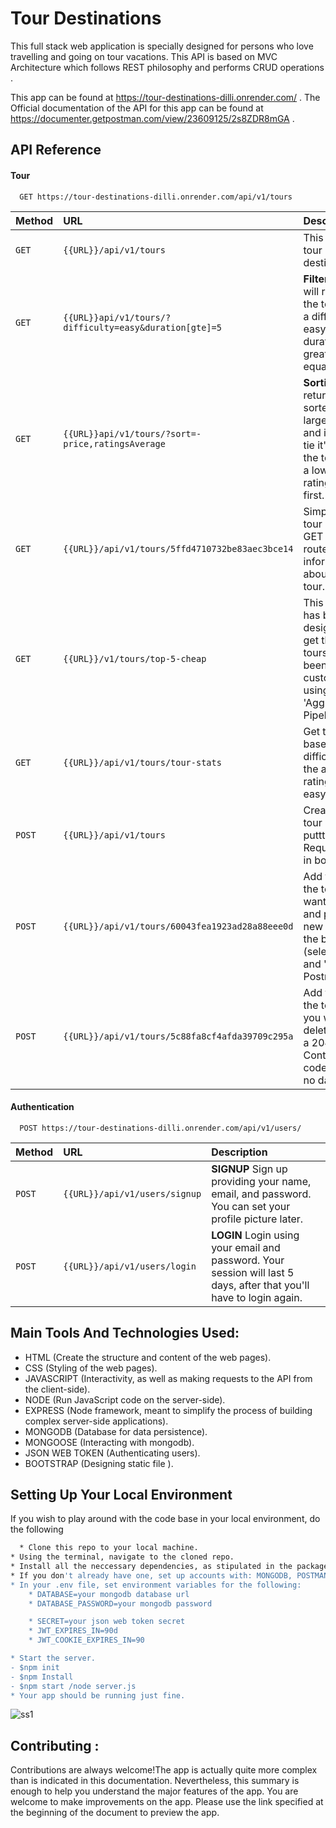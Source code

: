 
# Tour Destinations

This full stack web application is specially designed for persons who love travelling and going on tour vacations. This API is based on MVC Architecture which follows REST philosophy and performs CRUD operations .

This app can be found at https://tour-destinations-dilli.onrender.com/ . The Official documentation of the API for this app can be found at https://documenter.getpostman.com/view/23609125/2s8ZDR8mGA .
## API Reference

#### Tour

```http
  GET https://tour-destinations-dilli.onrender.com/api/v1/tours

```

| Method | URL     | Description                |
| :-------- | :------- | :------------------------- |
| `GET` | `{{URL}}/api/v1/tours` | This returns all tour destinations. |
| `GET` | `{{URL}}api/v1/tours/?difficulty=easy&duration[gte]=5` |**Filtering** This will return all the tours with a difficulty of easy and duration greater than or equal to 5 |
| `GET` | `{{URL}}api/v1/tours/?sort=-price,ratingsAverage` |**Sorting** his will return all tours sorted by the largest price, and if there's a tie it'll display the tours with a lower ratingsAverage first. |
| `GET` | `{{URL}}/api/v1/tours/5ffd4710732be83aec3bce14` | Simply add the tour id to the GET all tours route to get information about a single tour. |
| `GET` | `{{URL}}/v1/tours/top-5-cheap` | This end point has been designed to get the 'top 5' tours that has been pre customized using 'Aggregation Pipeline'. |
| `GET` | `{{URL}}/api/v1/tours/tour-stats` | Get tour stats based on their difficulty, like the average rating of all easy tours. |
| `POST` | `{{URL}}/api/v1/tours` | Create a new tour by puttting Required field in body . |
| `POST` | `{{URL}}/api/v1/tours/60043fea1923ad28a88eee0d` | Add the id of the tour you want to update and pass the new data in the body (select 'raw' and 'JSON' in Postman). |
| `POST` | `{{URL}}/api/v1/tours/5c88fa8cf4afda39709c295a` | Add the id of the tour that you wish to delete. Expect a 204 No Content status code back and no data. |


#### Authentication

```http
  POST https://tour-destinations-dilli.onrender.com/api/v1/users/

```

| Method | URL     | Description                       |
| :-------- | :------- | :-------------------------------- |
| `POST`      | `{{URL}}/api/v1/users/signup` | **SIGNUP** Sign up providing your name, email, and password. You can set your profile picture later.|
| `POST`      | `{{URL}}/api/v1/users/login` | **LOGIN** Login using your email and password. Your session will last 5 days, after that you'll have to login again.|



## Main Tools And Technologies Used:

- HTML (Create the structure and content of the web pages).
- CSS (Styling of the web pages).
- JAVASCRIPT (Interactivity, as well as making requests to the API from the client-side).
- NODE (Run JavaScript code on the server-side).
- EXPRESS (Node framework, meant to simplify the process of building complex server-side applications).
- MONGODB (Database for data persistence).
- MONGOOSE (Interacting with mongodb).
- JSON WEB TOKEN (Authenticating users).
- BOOTSTRAP (Designing static file ).



## Setting Up Your Local Environment

If you wish to play around with the code base in your local environment, do the following

```bash
  * Clone this repo to your local machine.
* Using the terminal, navigate to the cloned repo.
* Install all the neccessary dependencies, as stipulated in the package.json file.
* If you don't already have one, set up accounts with: MONGODB, POSTMAN ,EXPRESS. Please ensure to have at least basic knowledge of how these services work.
* In your .env file, set environment variables for the following:
    * DATABASE=your mongodb database url
    * DATABASE_PASSWORD=your mongodb password

    * SECRET=your json web token secret
    * JWT_EXPIRES_IN=90d
    * JWT_COOKIE_EXPIRES_IN=90

* Start the server.
- $npm init
- $npm Install
- $npm start /node server.js 
* Your app should be running just fine.
```

![ss1](https://user-images.githubusercontent.com/92309333/212540455-0bbcbf27-9e59-4978-979a-971764182465.png)


## Contributing :

Contributions are always welcome!The app is actually quite more complex than is indicated in this documentation.
 Nevertheless, this summary is enough to help you understand the major features of the app. You are welcome to make improvements on the app. Please use the link specified at the beginning of the document to preview the app.



